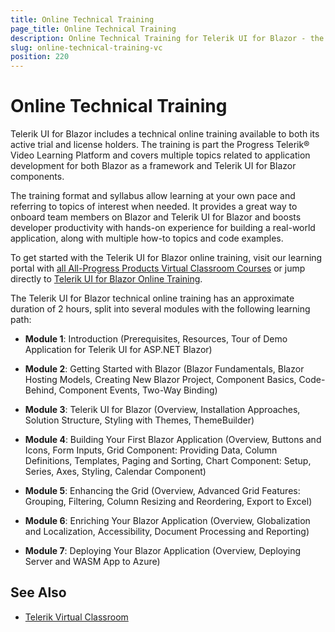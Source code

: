 ```yaml
---
title: Online Technical Training
page_title: Online Technical Training
description: Online Technical Training for Telerik UI for Blazor - the Telerik Virtual Classroom.
slug: online-technical-training-vc
position: 220
---
```


# Online Technical Training

Telerik UI for Blazor includes a technical online training available to both its active trial and license holders. The training is part the Progress Telerik® Video Learning Platform and covers multiple topics related to application development for both Blazor as a framework and Telerik UI for Blazor components.

The training format and syllabus allow learning at your own pace and referring to topics of interest when needed. It provides a great way to onboard team members on Blazor and Telerik UI for Blazor and boosts developer productivity with hands-on experience for building a real-world application, along with multiple how-to topics and code examples.


To get started with the Telerik UI for Blazor online training, visit our learning portal with <a href="https://learn.telerik.com/" target="_blank">all All-Progress Products Virtual Classroom Courses</a> or jump directly to <a href="https://learn.telerik.com/learn/course/external/view/elearning/27/telerik-ui-for-blazor" target="_blank">Telerik UI for Blazor Online Training</a>.

The Telerik UI for Blazor technical online training has an approximate duration of 2 hours, split into several modules with the following learning path:

* **Module 1**: Introduction (Prerequisites, Resources, Tour of Demo Application for Telerik UI for ASP.NET Blazor)

* **Module 2**: Getting Started with Blazor (Blazor Fundamentals, Blazor Hosting Models, Creating New Blazor Project, Component Basics, Code-Behind, Component Events, Two-Way Binding)

* **Module 3**: Telerik UI for Blazor (Overview, Installation Approaches, Solution Structure, Styling with Themes, ThemeBuilder)

* **Module 4**: Building Your First Blazor Application (Overview, Buttons and Icons, Form Inputs, Grid Component: Providing Data, Column Definitions, Templates, Paging and Sorting, Chart Component: Setup, Series, Axes, Styling, Calendar Component)

* **Module 5**: Enhancing the Grid (Overview, Advanced Grid Features: Grouping, Filtering, Column Resizing and Reordering, Export to Excel)

* **Module 6**: Enriching Your Blazor Application (Overview, Globalization and Localization, Accessibility, Document Processing and Reporting)

* **Module 7**: Deploying Your Blazor Application (Overview, Deploying Server and WASM App to Azure)





## See Also

* [Telerik Virtual Classroom](https://learn.telerik.com/)
